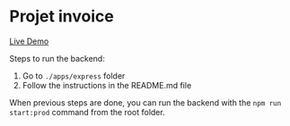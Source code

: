 # Projet invoice

[Live Demo](https://invoice.alexis-comte.com)

Steps to run the backend:

1. Go to `./apps/express` folder
2. Follow the instructions in the README.md file

When previous steps are done, you can run the backend with the `npm run start:prod` command from the root folder.
